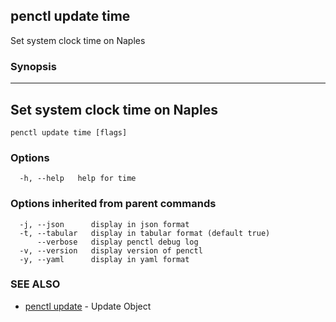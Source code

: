 ## penctl update time

Set system clock time on Naples

### Synopsis



---------------------------------
 Set system clock time on Naples 
---------------------------------


```
penctl update time [flags]
```

### Options

```
  -h, --help   help for time
```

### Options inherited from parent commands

```
  -j, --json      display in json format
  -t, --tabular   display in tabular format (default true)
      --verbose   display penctl debug log
  -v, --version   display version of penctl
  -y, --yaml      display in yaml format
```

### SEE ALSO
* [penctl update](penctl_update.md)	 - Update Object

